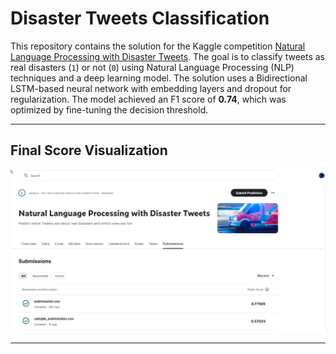 # Disaster Tweets Classification

This repository contains the solution for the Kaggle competition [Natural Language Processing with Disaster Tweets](https://www.kaggle.com/competitions/nlp-getting-started). The goal is to classify tweets as real disasters (`1`) or not (`0`) using Natural Language Processing (NLP) techniques and a deep learning model. The solution uses a Bidirectional LSTM-based neural network with embedding layers and dropout for regularization. The model achieved an F1 score of **0.74**, which was optimized by fine-tuning the decision threshold.

---

## Final Score Visualization

![Model Performance](submission_score_on_kaggle_week4.png)

---

